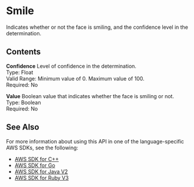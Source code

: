 # Smile<a name="API_Smile"></a>

Indicates whether or not the face is smiling, and the confidence level in the determination\.

## Contents<a name="API_Smile_Contents"></a>

 **Confidence**   <a name="rekognition-Type-Smile-Confidence"></a>
Level of confidence in the determination\.  
Type: Float  
Valid Range: Minimum value of 0\. Maximum value of 100\.  
Required: No

 **Value**   <a name="rekognition-Type-Smile-Value"></a>
Boolean value that indicates whether the face is smiling or not\.  
Type: Boolean  
Required: No

## See Also<a name="API_Smile_SeeAlso"></a>

For more information about using this API in one of the language\-specific AWS SDKs, see the following:
+  [AWS SDK for C\+\+](https://docs.aws.amazon.com/goto/SdkForCpp/rekognition-2016-06-27/Smile) 
+  [AWS SDK for Go](https://docs.aws.amazon.com/goto/SdkForGoV1/rekognition-2016-06-27/Smile) 
+  [AWS SDK for Java V2](https://docs.aws.amazon.com/goto/SdkForJavaV2/rekognition-2016-06-27/Smile) 
+  [AWS SDK for Ruby V3](https://docs.aws.amazon.com/goto/SdkForRubyV3/rekognition-2016-06-27/Smile) 